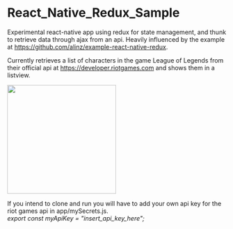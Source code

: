 # React_Native_Redux_Sample

Experimental react-native app using redux for state management, and thunk to retrieve data through ajax from an api. Heavily influenced by the example at https://github.com/alinz/example-react-native-redux.

Currently retrieves a list of characters in the game League of Legends from their official api at https://developer.riotgames.com and shows them in a listview.

<img src="http://i.imgur.com/WUGFCvx.png" width="250">

If you intend to clone and run you will have to add your own api key for the riot games api in app/mySecrets.js.<br />*export const myApiKey = "insert_api_key_here";*
